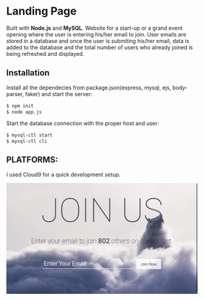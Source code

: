# Landing Page

Built with **Node.js** and **MySQL**. 
Website for a start-up or a grand event opening where the user is entering his/her email to join. User emails are stored in a database and once the user is submiting his/her email, data is added to the database and the total number of users who already joined is being refreshed and displayed.


## Installation


Install all the dependecies from package.json(express, mysql, ejs, body-parser, faker) and start the server:

    $ npm init
    $ node app.js

Start the database connection with the proper host and user:

    $ mysql-ctl start
    $ mysql-ctl cli


## PLATFORMS: 
I used Cloud9 for a quick development setup.

![About](images/landing-page.png)
